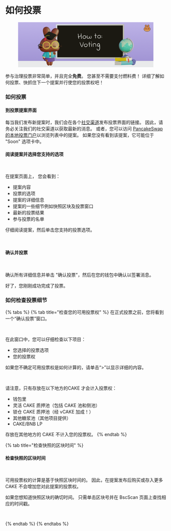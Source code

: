# 如何投票

<figure><img src="../../../.gitbook/assets/how-to-voting-header.png" alt=""><figcaption></figcaption></figure>

参与治理投票非常简单，并且完全**免费**。 您甚至不需要支付燃料费！ 详细了解如何投票、快抓住下一个提案并行使您的投票权吧！

### 如何投票

#### **到投票提案界面**

每当我们发布新提案时，我们会在各个[社交渠道](../../../sheng-tai-xi-tong-he-zuo-huo-ban-guan-xi/contact-us/telegram.md)发布投票界面的链接。 因此，请务必关注我们的社交渠道以获取最新的消息。 或者，您可以访问 [PancakeSwap 的本地投票门户](https://pancakeswap.finance/voting?\_gl=1\*pc8o0h\*\_ga\*MTUzNDEzNDQxMy4xNjAwNzkzNDM4\*\_ga\_334KNG3DMQ\*MTYwNDMwMTk4Ni42MC4xLjE2MDQzMDM3MDIuMA..#/)以浏览列表中的提案。 如果您没有看到该提案，它可能位于 "Soon" 选项卡中。

#### 阅读提案并选择您支持的选项

<figure><img src="../../../.gitbook/assets/how-to-vote-1.png" alt=""><figcaption></figcaption></figure>

在提案页面上， 您会看到：

* 提案内容&#x20;
* 投票的选项&#x20;
* 提案的详细信息
* 提案的一些细节例如快照区块及投票窗口&#x20;
* 最新的投票结果&#x20;
* 参与投票的名单&#x20;

仔细阅读提案，然后单击您支持的投票选项。

<figure><img src="../../../.gitbook/assets/how-to-vote-2.png" alt=""><figcaption></figcaption></figure>

#### 确认并投票

<figure><img src="../../../.gitbook/assets/how-to-vote-6 (1).png" alt=""><figcaption></figcaption></figure>

确认所有详细信息并单击 "确认投票"，然后在您的钱包中确认以签署消息。&#x20;

好了，您刚刚成功完成了投票。

### 如何检查投票细节

{% tabs %}
{% tab title="检查您的可用投票权" %}
在正式投票之前，您将看到一个“确认投票”窗口。

<div align="left">

<figure><img src="../../../.gitbook/assets/how-to-vote-4.png" alt=""><figcaption></figcaption></figure>

</div>

在此窗口中，您可以仔细检查以下项目：

* 您选择的投票选项&#x20;
* 您的投票权

如果您不确定可用投票权是如何计算的，请单击“>”以显示详细的内容。

<div align="left">

<figure><img src="../../../.gitbook/assets/how-to-vote-5.png" alt=""><figcaption></figcaption></figure>

</div>

请注意，只有存放在以下地方的CAKE 才会计入投票权：

* 钱包里&#x20;
* 灵活 CAKE 质押池（包括 CAKE 池和侧池）
* 锁仓 CAKE 质押池（经 vCAKE 加成！）&#x20;
* 其他糖浆池（其他项目提供）&#x20;
* CAKE/BNB LP

存放在其他地方的 CAKE 不计入您的投票权。
{% endtab %}

{% tab title="检查快照的区块时间" %}
#### 检查快照的区块时间

<div align="left">

<figure><img src="../../../.gitbook/assets/how-to-vote-3.png" alt=""><figcaption></figcaption></figure>

</div>

可用投票权的计算是基于快照区块时间的。 因此，在提案发布后购买或存入更多 CAKE 不会增加您对此提案的投票权。&#x20;

如果您想知道快照区块的确切时间。 只需单击区块号并在 BscScan 页面上查找相应的时间戳。

<div align="center">

<figure><img src="../../../.gitbook/assets/how-to-vote-7.png" alt=""><figcaption></figcaption></figure>

</div>
{% endtab %}
{% endtabs %}
